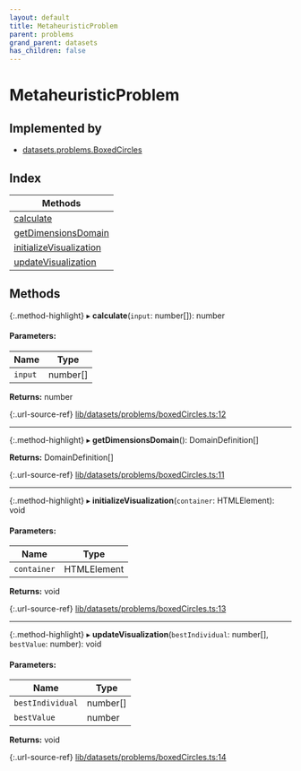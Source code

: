 ```yaml
---
layout: default
title: MetaheuristicProblem
parent: problems
grand_parent: datasets
has_children: false
---
```


# MetaheuristicProblem

## Implemented by

* [datasets.problems.BoxedCircles](../../classes/datasets_problems_boxedcircles)

## Index

| Methods |
|-----------|
| [calculate](#calculate) |
| [getDimensionsDomain](#getdimensionsdomain) |
| [initializeVisualization](#initializevisualization) |
| [updateVisualization](#updatevisualization) |

## Methods

{:.method-highlight}
▸ **calculate**(`input`: number[]): number

#### Parameters:

Name | Type |
------ | ------ |
`input` | number[] |

**Returns:** number

{:.url-source-ref}
[lib/datasets/problems/boxedCircles.ts:12](https://github.com/ascentcore/dataspot/blob/e77cac2/lib/datasets/problems/boxedCircles.ts#L12)

___

{:.method-highlight}
▸ **getDimensionsDomain**(): DomainDefinition[]

**Returns:** DomainDefinition[]

{:.url-source-ref}
[lib/datasets/problems/boxedCircles.ts:11](https://github.com/ascentcore/dataspot/blob/e77cac2/lib/datasets/problems/boxedCircles.ts#L11)

___

{:.method-highlight}
▸ **initializeVisualization**(`container`: HTMLElement): void

#### Parameters:

Name | Type |
------ | ------ |
`container` | HTMLElement |

**Returns:** void

{:.url-source-ref}
[lib/datasets/problems/boxedCircles.ts:13](https://github.com/ascentcore/dataspot/blob/e77cac2/lib/datasets/problems/boxedCircles.ts#L13)

___

{:.method-highlight}
▸ **updateVisualization**(`bestIndividual`: number[], `bestValue`: number): void

#### Parameters:

Name | Type |
------ | ------ |
`bestIndividual` | number[] |
`bestValue` | number |

**Returns:** void

{:.url-source-ref}
[lib/datasets/problems/boxedCircles.ts:14](https://github.com/ascentcore/dataspot/blob/e77cac2/lib/datasets/problems/boxedCircles.ts#L14)
